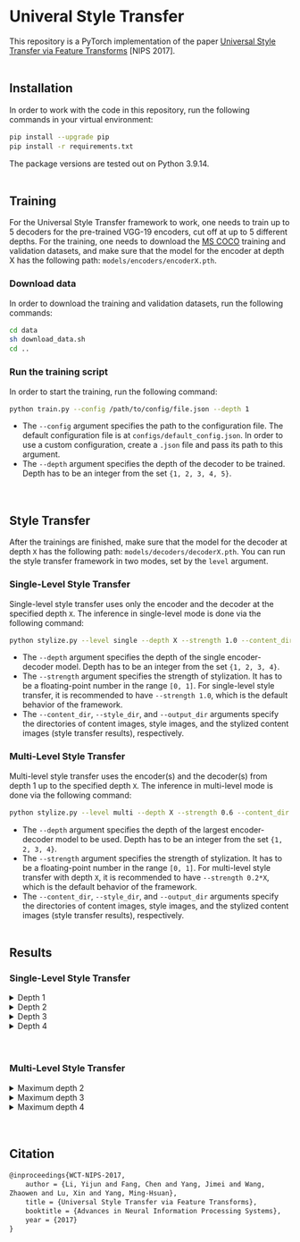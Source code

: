 # Univeral Style Transfer

This repository is a PyTorch implementation of the paper [Universal Style Transfer via Feature Transforms](https://proceedings.neurips.cc/paper_files/paper/2017/file/49182f81e6a13cf5eaa496d51fea6406-Paper.pdf) [NIPS 2017].<br><br>

## Installation

In order to work with the code in this repository, run the following commands in your virtual environment:
```bash
pip install --upgrade pip
pip install -r requirements.txt
```
The package versions are tested out on Python 3.9.14.<br><br>

## Training

For the Universal Style Transfer framework to work, one needs to train up to 5 decoders for the pre-trained VGG-19 encoders, cut off at up to 5 different depths. For the training, one needs to download the [MS COCO](https://cocodataset.org/#home) training and validation datasets, and make sure that the model for the encoder at depth X has the following path: `models/encoders/encoderX.pth`.<br>

### Download data

In order to download the training and validation datasets, run the following commands:

```bash
cd data
sh download_data.sh
cd ..
```

### Run the training script

In order to start the training, run the following command:

```bash
python train.py --config /path/to/config/file.json --depth 1
```

* The `--config` argument specifies the path to the configuration file. The default configuration file is at `configs/default_config.json`. In order to use a custom configuration, create a `.json` file and pass its path to this argument.
* The `--depth` argument specifies the depth of the decoder to be trained. Depth has to be an integer from the set `{1, 2, 3, 4, 5}`.<br><br><br>

## Style Transfer

After the trainings are finished, make sure that the model for the decoder at depth `X` has the following path: `models/decoders/decoderX.pth`. You can run the style transfer framework in two modes, set by the `level` argument.

### Single-Level Style Transfer

Single-level style transfer uses only the encoder and the decoder at the specified depth `X`. The inference in single-level mode is done via the following command:

```bash
python stylize.py --level single --depth X --strength 1.0 --content_dir /path/to/content/directory --style_dir /path/to/style/directory --output_dir /path/to/output/directory
```

* The `--depth` argument specifies the depth of the single encoder-decoder model. Depth has to be an integer from the set `{1, 2, 3, 4}`.
* The `--strength` argument specifies the strength of stylization. It has to be a floating-point number in the range `[0, 1]`. For single-level style transfer, it is recommended to have `--strength 1.0`, which is the default behavior of the framework.
* The `--content_dir`, `--style_dir`, and `--output_dir` arguments specify the directories of content images, style images, and the stylized content images (style transfer results), respectively.

### Multi-Level Style Transfer

Multi-level style transfer uses the encoder(s) and the decoder(s) from depth 1 up to the specified depth `X`. The inference in multi-level mode is done via the following command:

```bash
python stylize.py --level multi --depth X --strength 0.6 --content_dir /path/to/content/directory --style_dir /path/to/style/directory --output_dir /path/to/output/directory
```

* The `--depth` argument specifies the depth of the largest encoder-decoder model to be used. Depth has to be an integer from the set `{1, 2, 3, 4}`.
* The `--strength` argument specifies the strength of stylization. It has to be a floating-point number in the range `[0, 1]`. For multi-level style transfer with depth `X`, it is recommended to have `--strength 0.2*X`, which is the default behavior of the framework.
* The `--content_dir`, `--style_dir`, and `--output_dir` arguments specify the directories of content images, style images, and the stylized content images (style transfer results), respectively.<br><br>

## Results

### Single-Level Style Transfer

<details>
<summary>Depth 1</summary>
<br>
<table class="center">
<tr>
  <td width=25% align="center"></td>
  <td width=25% align="center"><img src="__assets__/contents/face.jpg" raw=true></td>
  <td width=25% align="center"><img src="__assets__/contents/in1.jpg" raw=true></td>
  <td width=25% align="center"><img src="__assets__/contents/in4.jpg" raw=true></td>
</tr>
<tr>
  <td width=25% align="center"><img src="__assets__/styles/brick.jpg" raw=true></td>
  <td width=25% align="center"><img src="__assets__/results/single-level/depth-1/style_brick/face.png" raw=true></td>
  <td width=25% align="center"><img src="__assets__/results/single-level/depth-1/style_brick/in1.png" raw=true></td>
  <td width=25% align="center"><img src="__assets__/results/single-level/depth-1/style_brick/in4.png" raw=true></td>
</tr>
<tr>
  <td width=25% align="center"><img src="__assets__/styles/in1.jpg" raw=true></td>
  <td width=25% align="center"><img src="__assets__/results/single-level/depth-1/style_in1/face.png" raw=true></td>
  <td width=25% align="center"><img src="__assets__/results/single-level/depth-1/style_in1/in1.png" raw=true></td>
  <td width=25% align="center"><img src="__assets__/results/single-level/depth-1/style_in1/in4.png" raw=true></td>
</tr>
<tr>
  <td width=25% align="center"><img src="__assets__/styles/tiger.jpg" raw=true></td>
  <td width=25% align="center"><img src="__assets__/results/single-level/depth-1/style_tiger/face.png" raw=true></td>
  <td width=25% align="center"><img src="__assets__/results/single-level/depth-1/style_tiger/in1.png" raw=true></td>
  <td width=25% align="center"><img src="__assets__/results/single-level/depth-1/style_tiger/in4.png" raw=true></td>
</tr>  
</table>
</details>
<details>
<summary>Depth 2</summary>
<br>
<table class="center">
<tr>
  <td width=25% align="center"></td>
  <td width=25% align="center"><img src="__assets__/contents/face.jpg" raw=true></td>
  <td width=25% align="center"><img src="__assets__/contents/in1.jpg" raw=true></td>
  <td width=25% align="center"><img src="__assets__/contents/in4.jpg" raw=true></td>
</tr>
<tr>
  <td width=25% align="center"><img src="__assets__/styles/brick.jpg" raw=true></td>
  <td width=25% align="center"><img src="__assets__/results/single-level/depth-2/style_brick/face.png" raw=true></td>
  <td width=25% align="center"><img src="__assets__/results/single-level/depth-2/style_brick/in1.png" raw=true></td>
  <td width=25% align="center"><img src="__assets__/results/single-level/depth-2/style_brick/in4.png" raw=true></td>
</tr>
<tr>
  <td width=25% align="center"><img src="__assets__/styles/in1.jpg" raw=true></td>
  <td width=25% align="center"><img src="__assets__/results/single-level/depth-2/style_in1/face.png" raw=true></td>
  <td width=25% align="center"><img src="__assets__/results/single-level/depth-2/style_in1/in1.png" raw=true></td>
  <td width=25% align="center"><img src="__assets__/results/single-level/depth-2/style_in1/in4.png" raw=true></td>
</tr>
<tr>
  <td width=25% align="center"><img src="__assets__/styles/tiger.jpg" raw=true></td>
  <td width=25% align="center"><img src="__assets__/results/single-level/depth-2/style_tiger/face.png" raw=true></td>
  <td width=25% align="center"><img src="__assets__/results/single-level/depth-2/style_tiger/in1.png" raw=true></td>
  <td width=25% align="center"><img src="__assets__/results/single-level/depth-2/style_tiger/in4.png" raw=true></td>
</tr>  
</table>
</details>
<details>
<summary>Depth 3</summary>
<br>
<table class="center">
<tr>
  <td width=25% align="center"></td>
  <td width=25% align="center"><img src="__assets__/contents/face.jpg" raw=true></td>
  <td width=25% align="center"><img src="__assets__/contents/in1.jpg" raw=true></td>
  <td width=25% align="center"><img src="__assets__/contents/in4.jpg" raw=true></td>
</tr>
<tr>
  <td width=25% align="center"><img src="__assets__/styles/brick.jpg" raw=true></td>
  <td width=25% align="center"><img src="__assets__/results/single-level/depth-3/style_brick/face.png" raw=true></td>
  <td width=25% align="center"><img src="__assets__/results/single-level/depth-3/style_brick/in1.png" raw=true></td>
  <td width=25% align="center"><img src="__assets__/results/single-level/depth-3/style_brick/in4.png" raw=true></td>
</tr>
<tr>
  <td width=25% align="center"><img src="__assets__/styles/in1.jpg" raw=true></td>
  <td width=25% align="center"><img src="__assets__/results/single-level/depth-3/style_in1/face.png" raw=true></td>
  <td width=25% align="center"><img src="__assets__/results/single-level/depth-3/style_in1/in1.png" raw=true></td>
  <td width=25% align="center"><img src="__assets__/results/single-level/depth-3/style_in1/in4.png" raw=true></td>
</tr>
<tr>
  <td width=25% align="center"><img src="__assets__/styles/tiger.jpg" raw=true></td>
  <td width=25% align="center"><img src="__assets__/results/single-level/depth-3/style_tiger/face.png" raw=true></td>
  <td width=25% align="center"><img src="__assets__/results/single-level/depth-3/style_tiger/in1.png" raw=true></td>
  <td width=25% align="center"><img src="__assets__/results/single-level/depth-3/style_tiger/in4.png" raw=true></td>
</tr>  
</table>
</details>
<details>
<summary>Depth 4</summary>
<br>
<table class="center">
<tr>
  <td width=25% align="center"></td>
  <td width=25% align="center"><img src="__assets__/contents/face.jpg" raw=true></td>
  <td width=25% align="center"><img src="__assets__/contents/in1.jpg" raw=true></td>
  <td width=25% align="center"><img src="__assets__/contents/in4.jpg" raw=true></td>
</tr>
<tr>
  <td width=25% align="center"><img src="__assets__/styles/brick.jpg" raw=true></td>
  <td width=25% align="center"><img src="__assets__/results/single-level/depth-4/style_brick/face.png" raw=true></td>
  <td width=25% align="center"><img src="__assets__/results/single-level/depth-4/style_brick/in1.png" raw=true></td>
  <td width=25% align="center"><img src="__assets__/results/single-level/depth-4/style_brick/in4.png" raw=true></td>
</tr>
<tr>
  <td width=25% align="center"><img src="__assets__/styles/in1.jpg" raw=true></td>
  <td width=25% align="center"><img src="__assets__/results/single-level/depth-4/style_in1/face.png" raw=true></td>
  <td width=25% align="center"><img src="__assets__/results/single-level/depth-4/style_in1/in1.png" raw=true></td>
  <td width=25% align="center"><img src="__assets__/results/single-level/depth-4/style_in1/in4.png" raw=true></td>
</tr>
<tr>
  <td width=25% align="center"><img src="__assets__/styles/tiger.jpg" raw=true></td>
  <td width=25% align="center"><img src="__assets__/results/single-level/depth-4/style_tiger/face.png" raw=true></td>
  <td width=25% align="center"><img src="__assets__/results/single-level/depth-4/style_tiger/in1.png" raw=true></td>
  <td width=25% align="center"><img src="__assets__/results/single-level/depth-4/style_tiger/in4.png" raw=true></td>
</tr>  
</table>
</details><br><br>

### Multi-Level Style Transfer

<details>
<summary>Maximum depth 2</summary>
<br>
<table class="center">
<tr>
  <td width=25% align="center"></td>
  <td width=25% align="center"><img src="__assets__/contents/face.jpg" raw=true></td>
  <td width=25% align="center"><img src="__assets__/contents/in1.jpg" raw=true></td>
  <td width=25% align="center"><img src="__assets__/contents/in4.jpg" raw=true></td>
</tr>
<tr>
  <td width=25% align="center"><img src="__assets__/styles/brick.jpg" raw=true></td>
  <td width=25% align="center"><img src="__assets__/results/multi-level/depth-2/style_brick/face.png" raw=true></td>
  <td width=25% align="center"><img src="__assets__/results/multi-level/depth-2/style_brick/in1.png" raw=true></td>
  <td width=25% align="center"><img src="__assets__/results/multi-level/depth-2/style_brick/in4.png" raw=true></td>
</tr>
<tr>
  <td width=25% align="center"><img src="__assets__/styles/in1.jpg" raw=true></td>
  <td width=25% align="center"><img src="__assets__/results/multi-level/depth-2/style_in1/face.png" raw=true></td>
  <td width=25% align="center"><img src="__assets__/results/multi-level/depth-2/style_in1/in1.png" raw=true></td>
  <td width=25% align="center"><img src="__assets__/results/multi-level/depth-2/style_in1/in4.png" raw=true></td>
</tr>
<tr>
  <td width=25% align="center"><img src="__assets__/styles/tiger.jpg" raw=true></td>
  <td width=25% align="center"><img src="__assets__/results/multi-level/depth-2/style_tiger/face.png" raw=true></td>
  <td width=25% align="center"><img src="__assets__/results/multi-level/depth-2/style_tiger/in1.png" raw=true></td>
  <td width=25% align="center"><img src="__assets__/results/multi-level/depth-2/style_tiger/in4.png" raw=true></td>
</tr>  
</table>
</details>
<details>
<summary>Maximum depth 3</summary>
<br>
<table class="center">
<tr>
  <td width=25% align="center"></td>
  <td width=25% align="center"><img src="__assets__/contents/face.jpg" raw=true></td>
  <td width=25% align="center"><img src="__assets__/contents/in1.jpg" raw=true></td>
  <td width=25% align="center"><img src="__assets__/contents/in4.jpg" raw=true></td>
</tr>
<tr>
  <td width=25% align="center"><img src="__assets__/styles/brick.jpg" raw=true></td>
  <td width=25% align="center"><img src="__assets__/results/multi-level/depth-3/style_brick/face.png" raw=true></td>
  <td width=25% align="center"><img src="__assets__/results/multi-level/depth-3/style_brick/in1.png" raw=true></td>
  <td width=25% align="center"><img src="__assets__/results/multi-level/depth-3/style_brick/in4.png" raw=true></td>
</tr>
<tr>
  <td width=25% align="center"><img src="__assets__/styles/in1.jpg" raw=true></td>
  <td width=25% align="center"><img src="__assets__/results/multi-level/depth-3/style_in1/face.png" raw=true></td>
  <td width=25% align="center"><img src="__assets__/results/multi-level/depth-3/style_in1/in1.png" raw=true></td>
  <td width=25% align="center"><img src="__assets__/results/multi-level/depth-3/style_in1/in4.png" raw=true></td>
</tr>
<tr>
  <td width=25% align="center"><img src="__assets__/styles/tiger.jpg" raw=true></td>
  <td width=25% align="center"><img src="__assets__/results/multi-level/depth-3/style_tiger/face.png" raw=true></td>
  <td width=25% align="center"><img src="__assets__/results/multi-level/depth-3/style_tiger/in1.png" raw=true></td>
  <td width=25% align="center"><img src="__assets__/results/multi-level/depth-3/style_tiger/in4.png" raw=true></td>
</tr>  
</table>
</details>
<details>
<summary>Maximum depth 4</summary>
<br>
<table class="center">
<tr>
  <td width=25% align="center"></td>
  <td width=25% align="center"><img src="__assets__/contents/face.jpg" raw=true></td>
  <td width=25% align="center"><img src="__assets__/contents/in1.jpg" raw=true></td>
  <td width=25% align="center"><img src="__assets__/contents/in4.jpg" raw=true></td>
</tr>
<tr>
  <td width=25% align="center"><img src="__assets__/styles/brick.jpg" raw=true></td>
  <td width=25% align="center"><img src="__assets__/results/multi-level/depth-4/style_brick/face.png" raw=true></td>
  <td width=25% align="center"><img src="__assets__/results/multi-level/depth-4/style_brick/in1.png" raw=true></td>
  <td width=25% align="center"><img src="__assets__/results/multi-level/depth-4/style_brick/in4.png" raw=true></td>
</tr>
<tr>
  <td width=25% align="center"><img src="__assets__/styles/in1.jpg" raw=true></td>
  <td width=25% align="center"><img src="__assets__/results/multi-level/depth-4/style_in1/face.png" raw=true></td>
  <td width=25% align="center"><img src="__assets__/results/multi-level/depth-4/style_in1/in1.png" raw=true></td>
  <td width=25% align="center"><img src="__assets__/results/multi-level/depth-4/style_in1/in4.png" raw=true></td>
</tr>
<tr>
  <td width=25% align="center"><img src="__assets__/styles/tiger.jpg" raw=true></td>
  <td width=25% align="center"><img src="__assets__/results/multi-level/depth-4/style_tiger/face.png" raw=true></td>
  <td width=25% align="center"><img src="__assets__/results/multi-level/depth-4/style_tiger/in1.png" raw=true></td>
  <td width=25% align="center"><img src="__assets__/results/multi-level/depth-4/style_tiger/in4.png" raw=true></td>
</tr>  
</table>
</details><br><br>

## Citation

```
@inproceedings{WCT-NIPS-2017,
    author = {Li, Yijun and Fang, Chen and Yang, Jimei and Wang, Zhaowen and Lu, Xin and Yang, Ming-Hsuan},
    title = {Universal Style Transfer via Feature Transforms},
    booktitle = {Advances in Neural Information Processing Systems},
    year = {2017}
}
```
